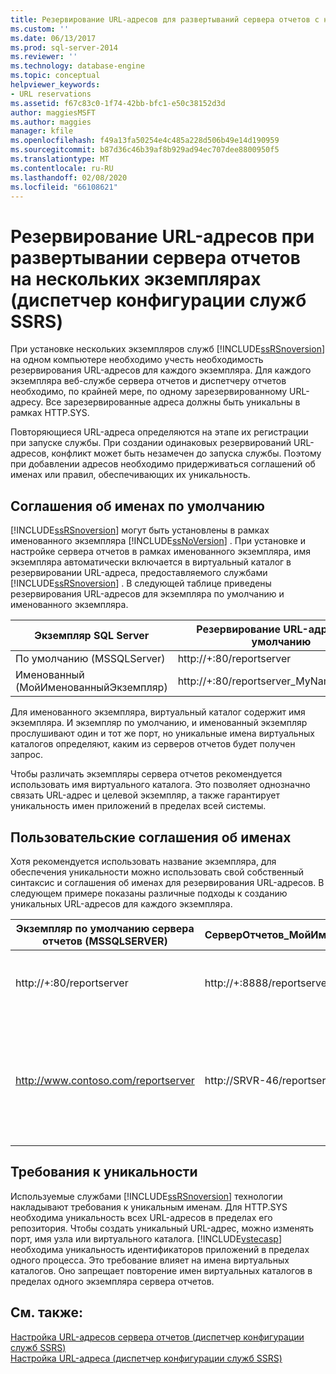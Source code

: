 ```yaml
---
title: Резервирование URL-адресов для развертываний сервера отчетов с несколькими экземплярами (службы SSRS Configuration Manager) | Документация Майкрософт
ms.custom: ''
ms.date: 06/13/2017
ms.prod: sql-server-2014
ms.reviewer: ''
ms.technology: database-engine
ms.topic: conceptual
helpviewer_keywords:
- URL reservations
ms.assetid: f67c83c0-1f74-42bb-bfc1-e50c38152d3d
author: maggiesMSFT
ms.author: maggies
manager: kfile
ms.openlocfilehash: f49a13fa50254e4c485a228d506b49e14d190959
ms.sourcegitcommit: b87d36c46b39af8b929ad94ec707dee8800950f5
ms.translationtype: MT
ms.contentlocale: ru-RU
ms.lasthandoff: 02/08/2020
ms.locfileid: "66108621"
---
```

# <a name="url-reservations-for-multi-instance-report-server-deployments--ssrs-configuration-manager"></a>Резервирование URL-адресов при развертывании сервера отчетов на нескольких экземплярах (диспетчер конфигурации служб SSRS)
  При установке нескольких экземпляров служб [!INCLUDE[ssRSnoversion](../../includes/ssrsnoversion-md.md)] на одном компьютере необходимо учесть необходимость резервирования URL-адресов для каждого экземпляра. Для каждого экземпляра веб-службе сервера отчетов и диспетчеру отчетов необходимо, по крайней мере, по одному зарезервированному URL-адресу. Все зарезервированные адреса должны быть уникальны в рамках HTTP.SYS.  
  
 Повторяющиеся URL-адреса определяются на этапе их регистрации при запуске службы. При создании одинаковых резервирований URL-адресов, конфликт может быть незамечен до запуска службы. Поэтому при добавлении адресов необходимо придерживаться соглашений об именах или правил, обеспечивающих их уникальность.  
  
## <a name="default-naming-conventions"></a>Соглашения об именах по умолчанию  
 [!INCLUDE[ssRSnoversion](../../includes/ssrsnoversion-md.md)] могут быть установлены в рамках именованного экземпляра [!INCLUDE[ssNoVersion](../../includes/ssnoversion-md.md)] . При установке и настройке сервера отчетов в рамках именованного экземпляра, имя экземпляра автоматически включается в виртуальный каталог в резервировании URL-адреса, предоставляемого службами [!INCLUDE[ssRSnoversion](../../includes/ssrsnoversion-md.md)] . В следующей таблице приведены резервирования URL-адресов для экземпляра по умолчанию и именованного экземпляра.  
  
|Экземпляр SQL Server|Резервирование URL-адресов по умолчанию|  
|-------------------------|-----------------------------|  
|По умолчанию (MSSQLServer)|http://+:80/reportserver|  
|Именованный (МойИменованныйЭкземпляр)|http://+:80/reportserver_MyNamedInstance|  
  
 Для именованного экземпляра, виртуальный каталог содержит имя экземпляра. И экземпляр по умолчанию, и именованный экземпляр прослушивают один и тот же порт, но уникальные имена виртуальных каталогов определяют, каким из серверов отчетов будет получен запрос.  
  
 Чтобы различать экземпляры сервера отчетов рекомендуется использовать имя виртуального каталога. Это позволяет однозначно связать URL-адрес и целевой экземпляр, а также гарантирует уникальность имен приложений в пределах всей системы.  
  
## <a name="custom-naming-conventions"></a>Пользовательские соглашения об именах  
 Хотя рекомендуется использовать название экземпляра, для обеспечения уникальности можно использовать свой собственный синтаксис и соглашения об именах для резервирования URL-адресов. В следующем примере показаны различные подходы к созданию уникальных URL-адресов для каждого экземпляра.  
  
|Экземпляр по умолчанию сервера отчетов (MSSQLSERVER)|СерверОтчетов_МойИменованныйЭкземпляр|Уникальность|  
|----------------------------------------------------|-----------------------------------|----------------|  
|http://+:80/reportserver|http://+:8888/reportserver|Каждый экземпляр прослушивает отдельный порт|  
|http://www.contoso.com/reportserver|http://SRVR-46/reportserver|Каждый экземпляр отвечает различным именам сервера (полному имени домена и имени компьютера).|  
  
## <a name="uniqueness-requirements"></a>Требования к уникальности  
 Используемые службами [!INCLUDE[ssRSnoversion](../../includes/ssrsnoversion-md.md)] технологии накладывают требования к уникальным именам. Для HTTP.SYS необходима уникальность всех URL-адресов в пределах его репозитория. Чтобы создать уникальный URL-адрес, можно изменять порт, имя узла или виртуального каталога. [!INCLUDE[vstecasp](../../includes/vstecasp-md.md)] необходима уникальность идентификаторов приложений в пределах одного процесса. Это требование влияет на имена виртуальных каталогов. Оно запрещает повторение имен виртуальных каталогов в пределах одного экземпляра сервера отчетов.  
  
## <a name="see-also"></a>См. также:  
 [Настройка URL-адресов сервера отчетов (диспетчер конфигурации служб SSRS)](configure-report-server-urls-ssrs-configuration-manager.md)   
 [Настройка URL-адреса (диспетчер конфигурации служб SSRS)](configure-a-url-ssrs-configuration-manager.md)  
  
  
